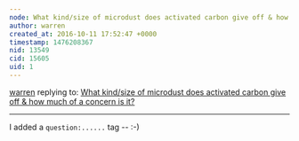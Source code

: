 ```yaml
---
node: What kind/size of microdust does activated carbon give off & how much of a concern is it?
author: warren
created_at: 2016-10-11 17:52:47 +0000
timestamp: 1476208367
nid: 13549
cid: 15605
uid: 1
---
```




[warren](../profile/warren) replying to: [What kind/size of microdust does activated carbon give off & how much of a concern is it?](../notes/jfrankamp/10-11-2016/what-kind-size-of-microdust-does-activated-carbon-give-off-how-much-of-a-concern-is-it)

----
I added a `question:......` tag -- :-)